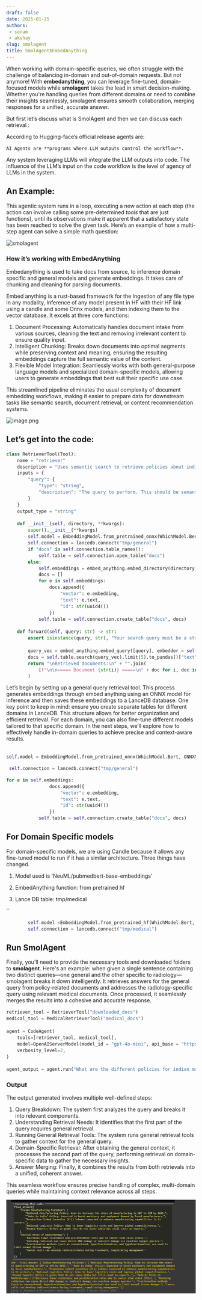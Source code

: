 ```yaml
---
draft: false 
date: 2025-01-25
authors: 
 - sonam
 - akshay
slug: smolagent
title: SmolAgentXEmbedAnything
---
```

When working with domain-specific queries, we often struggle with the challenge of balancing in-domain and out-of-domain requests. But not anymore! With **embedanything**, you can leverage fine-tuned, domain-focused models while **smolagent** takes the lead in smart decision-making. Whether you're handling queries from different domains or need to combine their insights seamlessly, smolagent ensures smooth collaboration, merging responses for a unified, accurate answer.
<!-- more -->


But first let’s discuss what is SmolAgent and then we can discuss each retrieval :

According to Hugging-face’s official release agents are:

```
AI Agents are **programs where LLM outputs control the workflow**.

```

Any system leveraging LLMs will integrate the LLM outputs into code. The influence of the LLM’s input on the code workflow is the level of agency of LLMs in the system.

## An Example:

This agentic system runs in a loop, executing a new action at each step (the action can involve calling some pre-determined *tools* that are just functions), until its observations make it apparent that a satisfactory state has been reached to solve the given task. Here’s an example of how a multi-step agent can solve a simple math question:

![smolagent](https://huggingface.co/datasets/huggingface/documentation-images/resolve/main/transformers/Agent_ManimCE.gif)

### How it’s working with EmbedAnything

Embedanything is used to take docs from source, to inference domain specific and general models and generate embeddings. It takes care of chunking and cleaning for parsing documents.

Embed anything is a rust-based framework for the Ingestion of any file type in any modality, Inference of any model present in HF with their HF link using a candle and some Onnx models, and then indexing them to the vector database. It excels at three core functions:

1. Document Processing: Automatically handles document intake from various sources, cleaning the text and removing irrelevant content to ensure quality input.
2. Intelligent Chunking: Breaks down documents into optimal segments while preserving context and meaning, ensuring the resulting embeddings capture the full semantic value of the content.
3. Flexible Model Integration: Seamlessly works with both general-purpose language models and specialized domain-specific models, allowing users to generate embeddings that best suit their specific use case.

This streamlined pipeline eliminates the usual complexity of document embedding workflows, making it easier to prepare data for downstream tasks like semantic search, document retrieval, or content recommendation systems.

![image.png](https://royal-hygienic-522.notion.site/image/attachment%3A41be6388-8ff8-4226-84c2-265233366357%3Aimage.png?table=block&id=18881b6a-6bbe-80dd-9918-fe24ba89ef76&spaceId=f1bf59bf-2c3f-4b4d-a5f9-109d041ef45a&width=1420&userId=&cache=v2)

## Let’s get into the code:

```python
class RetrieverTool(Tool):
    name = "retriever"
    description = "Uses semantic search to retrieve policies about india that could be most relevant to answer your query."
    inputs = {
        "query": {
            "type": "string",
            "description": "The query to perform. This should be semantically close to your target documents. Use the affirmative form rather than a question.",
        }
    }
    output_type = "string"

    def __init__(self, directory, **kwargs):
        super().__init__(**kwargs)
        self.model = EmbeddingModel.from_pretrained_onnx(WhichModel.Bert, ONNXModel.AllMiniLML6V2Q)
        self.connection = lancedb.connect("tmp/general")
        if "docs" in self.connection.table_names():
            self.table = self.connection.open_table("docs")
        else:
            self.embeddings = embed_anything.embed_directory(directory, embedder = self.model)
            docs = []
            for e in self.embeddings:
                docs.append({
                    "vector": e.embedding,
                    "text": e.text,
                    "id": str(uuid4())
                })
            self.table = self.connection.create_table("docs", docs)

    def forward(self, query: str) -> str:
        assert isinstance(query, str), "Your search query must be a string"

        query_vec = embed_anything.embed_query([query], embedder = self.model)[0].embedding
        docs = self.table.search(query_vec).limit(5).to_pandas()["text"]
        return "\nRetrieved documents:\n" + "".join(
            [f"\n\n===== Document {str(i)} =====\n" + doc for i, doc in enumerate(docs)]
        )
```

Let’s begin by setting up a general query retrieval tool. This process generates embeddings through embed anything using an ONNX model for inference and then saves these embeddings to a LanceDB database.
One key point to keep in mind: ensure you create separate tables for different domains in LanceDB. This structure allows for better organization and efficient retrieval. For each domain, you can also fine-tune different models tailored to that specific domain. In the next steps, we’ll explore how to effectively handle in-domain queries to achieve precise and context-aware results.


```python

self.model = EmbeddingModel.from_pretrained_onnx(WhichModel.Bert, ONNXModel.AllMiniLML6V2Q)

```

```python
 self.connection = lancedb.connect("tmp/general")
```

```python
for e in self.embeddings:
                docs.append({
                    "vector": e.embedding,
                    "text": e.text,
                    "id": str(uuid4())
                })
            self.table = self.connection.create_table("docs", docs)
```

## For Domain Specific models

 For domain-specific models, we are using Candle because it allows any fine-tuned model to run if it has a similar architecture. Three things have changed.

1.  Model used is 'NeuML/pubmedbert-base-embeddings'

1. EmbedAnything function: from pretrained hf
2. Lance DB table: tmp/medical

``

```python
        self.model =EmbeddingModel.from_pretrained_hf(WhichModel.Bert, model_id='NeuML/pubmedbert-base-embeddings')
        self.connection = lancedb.connect("tmp/medical")
```

## Run SmolAgent

Finally, you'll need to provide the necessary tools and downloaded folders to **smolagent**. Here's an example: when given a single sentence containing two distinct queries—one general and the other specific to radiology—smolagent breaks it down intelligently. It retrieves answers for the general query from policy-related documents and addresses the radiology-specific query using relevant medical documents. Once processed, it seamlessly merges the results into a cohesive and accurate response.


```python
retriever_tool = RetrieverTool("downloaded_docs")
medical_tool = MedicalRetrieverTool("medical_docs")

agent = CodeAgent(
    tools=[retriever_tool, medical_tool],
    model=OpenAIServerModel(model_id = "gpt-4o-mini", api_base = "https://api.openai.com/v1/", api_key = api_key),
    verbosity_level=2,
)

agent_output = agent.run("What are the different policies for indian manufacturing and what are the medical risks of radiotherapy?")
```

### Output

The output generated involves multiple well-defined steps:

1. Query Breakdown: The system first analyzes the query and breaks it into relevant components. <br/>
2. Understanding Retrieval Needs: It identifies that the first part of the query requires general retrieval. <br/>
3. Running General Retrieval Tools: The system runs general retrieval tools to gather context for the general query.<br/>
4. Domain-Specific Retrieval: After obtaining the general context, it processes the second part of the query, performing retrieval on domain-specific data to gather the necessary insights.<br/>
5. Answer Merging: Finally, it combines the results from both retrievals into a unified, coherent answer.<br/>

This seamless workflow ensures precise handling of complex, multi-domain queries while maintaining context relevance across all steps.

![alt text](image.png)